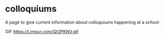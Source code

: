 # colloquiums
A page to give current information about colloquiums happening at a school

GIF
https://i.imgur.com/Qt3PKNV.gif
